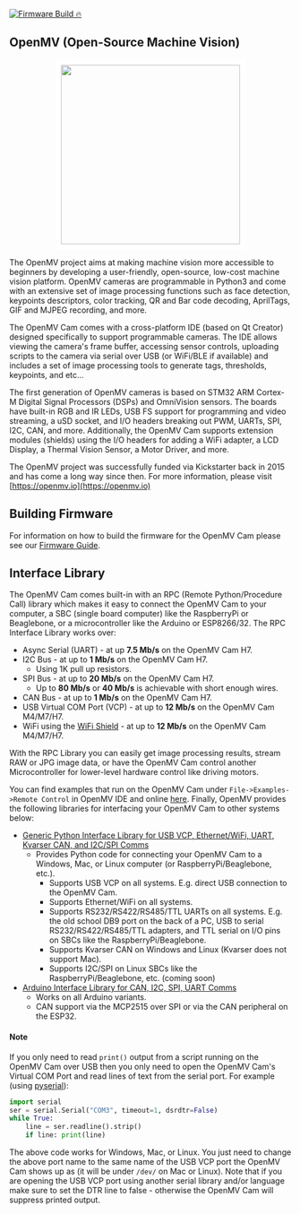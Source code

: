 [![Firmware Build 🔥](https://github.com/openmv/openmv/actions/workflows/firmware.yml/badge.svg)](https://github.com/openmv/openmv/actions/workflows/firmware.yml)
## OpenMV (Open-Source Machine Vision)

<p align="center">
<img style="border: 10px solid white;" src="https://raw.githubusercontent.com/openmv/openmv-media/master/boards/openmv-cam/v3/web-new-cam-v3-angle.jpg" width="320" height="320">
</p>

The OpenMV project aims at making machine vision more accessible to beginners by developing a user-friendly, open-source, low-cost machine vision platform. OpenMV cameras are programmable in Python3 and come with an extensive set of image processing functions such as face detection, keypoints descriptors, color tracking, QR and Bar code decoding, AprilTags, GIF and MJPEG recording, and more.

The OpenMV Cam comes with a cross-platform IDE (based on Qt Creator) designed specifically to support programmable cameras. The IDE allows viewing the camera's frame buffer, accessing sensor controls, uploading scripts to the camera via serial over USB (or WiFi/BLE if available) and includes a set of image processing tools to generate tags, thresholds, keypoints, and etc...

The first generation of OpenMV cameras is based on STM32 ARM Cortex-M Digital Signal Processors (DSPs) and OmniVision sensors. The boards have built-in RGB and IR LEDs, USB FS support for programming and video streaming, a uSD socket, and I/O headers breaking out PWM, UARTs, SPI, I2C, CAN, and more. Additionally, the OpenMV Cam supports extension modules (shields) using the I/O headers for adding a WiFi adapter, a LCD Display, a Thermal Vision Sensor, a Motor Driver, and more.

The OpenMV project was successfully funded via Kickstarter back in 2015 and has come a long way since then. For more information, please visit [https://openmv.io](https://openmv.io)

## Building Firmware

For information on how to build the firmware for the OpenMV Cam please see our [Firmware Guide](src/README.md).

## Interface Library

The OpenMV Cam comes built-in with an RPC (Remote Python/Procedure Call) library which makes it easy to connect the OpenMV Cam to your computer, a SBC (single board computer) like the RaspberryPi or Beaglebone, or a microcontroller like the Arduino or ESP8266/32. The RPC Interface Library works over:

* Async Serial (UART) - at up **7.5 Mb/s** on the OpenMV Cam H7.
* I2C Bus - at up to **1 Mb/s** on the OpenMV Cam H7.
  * Using 1K pull up resistors.
* SPI Bus - at up to **20 Mb/s** on the OpenMV Cam H7.
  * Up to **80 Mb/s** or **40 Mb/s** is achievable with short enough wires.
* CAN Bus - at up to **1 Mb/s** on the OpenMV Cam H7.
* USB Virtual COM Port (VCP) - at up to **12 Mb/s** on the OpenMV Cam M4/M7/H7.
* WiFi using the [WiFi Shield](https://openmv.io/collections/shields/products/wifi-shield-1) - at up to **12 Mb/s** on the OpenMV Cam M4/M7/H7.

With the RPC Library you can easily get image processing results, stream RAW or JPG image data, or have the OpenMV Cam control another Microcontroller for lower-level hardware control like driving motors.

You can find examples that run on the OpenMV Cam under `File->Examples->Remote Control` in OpenMV IDE and online [here](scripts/examples/34-Remote-Control). Finally, OpenMV provides the following libraries for interfacing your OpenMV Cam to other systems below:

* [Generic Python Interface Library for USB VCP, Ethernet/WiFi, UART, Kvarser CAN, and I2C/SPI Comms](tools/rpc/README.md)
  * Provides Python code for connecting your OpenMV Cam to a Windows, Mac, or Linux computer (or RaspberryPi/Beaglebone, etc.).
    * Supports USB VCP on all systems. E.g. direct USB connection to the OpenMV Cam.
    * Supports Ethernet/WiFi on all systems.
    * Supports RS232/RS422/RS485/TTL UARTs on all systems. E.g. the old school DB9 port on the back of a PC, USB to serial RS232/RS422/RS485/TTL adapters, and TTL serial on I/O pins on SBCs like the RaspberryPi/Beaglebone.
    * Supports Kvarser CAN on Windows and Linux (Kvarser does not support Mac).
    * Supports I2C/SPI on Linux SBCs like the RaspberryPi/Beaglebone, etc. (coming soon)
* [Arduino Interface Library for CAN, I2C, SPI, UART Comms](https://github.com/openmv/openmv-arduino-rpc)
  * Works on all Arduino variants.
  * CAN support via the MCP2515 over SPI or via the CAN peripheral on the ESP32.

#### Note 

If you only need to read `print()` output from a script running on the OpenMV Cam over USB then you only need to open the OpenMV Cam's Virtual COM Port and read lines of text from the serial port. For example (using [pyserial](https://pythonhosted.org/pyserial/index.html)):

```Python
import serial
ser = serial.Serial("COM3", timeout=1, dsrdtr=False)
while True:
    line = ser.readline().strip()
    if line: print(line)
```
The above code works for Windows, Mac, or Linux. You just need to change the above port name to the same name of the USB VCP port the OpenMV Cam shows up as (it will be under `/dev/` on Mac or Linux). Note that if you are opening the USB VCP port using another serial library and/or language make sure to set the DTR line to false - otherwise the OpenMV Cam will suppress printed output.
